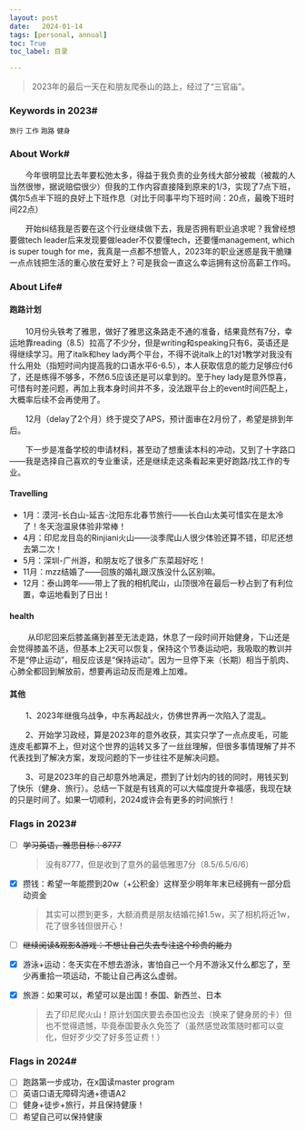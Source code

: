 ```yaml
---
layout: post
date:   2024-01-14
tags: [personal, annual]
toc: True
toc_label: 目录

---
```


> 2023年的最后一天在和朋友爬泰山的路上，经过了“三官庙”。

### Keywords in 2023#

 `旅行` `工作` `跑路` `健身`

### About Work#

&emsp;&emsp;今年很明显比去年要松弛太多，得益于我负责的业务线大部分被裁（被裁的人当然很惨，据说赔偿很少）但我的工作内容直接降到原来的1/3，实现了7点下班，偶尔5点半下班的良好上下班作息（对比于同事平均下班时间：20点，最晚下班时间22点）

&emsp;&emsp;开始纠结我是否要在这个行业继续做下去，我是否拥有职业追求呢？我曾经想要做tech leader后来发现要做leader不仅要懂tech，还要懂management, which is super tough for me，我真是一点都不想管人，2023年的职业迷惑是我干脆赚一点点钱把生活的重心放在爱好上？可是我会一直这么幸运拥有这份高薪工作吗。

### About Life#

#### 跑路计划

&emsp;&emsp;10月份头铁考了雅思，做好了雅思这条路走不通的准备，结果竟然有7分，幸运地靠reading（8.5）拉高了不少分，但是writing和speaking只有6，英语还是得继续学习。用了italk和hey lady两个平台，不得不说italk上的1对1教学对我没有什么用处（指短时间内提高我的口语水平6-6.5），本人获取信息的能力足够应付6了，还是练得不够多，不然6.5应该还是可以拿到的。至于hey lady是意外惊喜，可惜有时差问题，再加上我本身时间并不多，没法跟平台上的event时间匹配上，大概率后续不会再使用了。

&emsp;&emsp;12月（delay了2个月）终于提交了APS，预计面审在2月份了，希望是排到年后。

&emsp;&emsp;下一步是准备学校的申请材料，甚至动了想重读本科的冲动，又到了十字路口——我是选择自己喜欢的专业重读，还是继续走这条看起来更好跑路/找工作的专业。

#### Travelling

- 1月：漠河-长白山-延吉-沈阳东北春节旅行——长白山太美可惜实在是太冷了！冬天泡温泉体验非常棒！
- 4月：印尼龙目岛的Rinjiani火山——淡季爬山人很少体验还算不错，印尼还想去第二次！
- 5月：深圳-广州游，和朋友吃了很多广东菜超好吃！
- 11月：mzz结婚了——回族的婚礼跟汉族没什么区别嘛。
- 12月：泰山跨年——带上了我的相机爬山，山顶很冷在最后一秒占到了有利位置，幸运地看到了日出！

#### health

&emsp;&emsp; 从印尼回来后膝盖痛到甚至无法走路，休息了一段时间开始健身，下山还是会觉得膝盖不适，但基本上2天可以恢复，保持这个节奏运动吧，我吸取的教训并不是“停止运动”，相反应该是“保持运动”。因为一旦停下来（长期）相当于肌肉、心肺全都回到解放前，想要再运动反而是难上加难。

#### 其他

&emsp;&emsp;1、2023年继俄乌战争，中东再起战火，仿佛世界再一次陷入了混乱。

&emsp;&emsp;2、开始学习政经，算是2023年的意外收获，其实只学了一点点皮毛，可能连皮毛都算不上，但对这个世界的运转又多了一丝丝理解，但很多事情理解了并不代表找到了解决方案，发现问题的下一步往往不是解决问题。

&emsp;&emsp;3、可是2023年的自己却意外地满足，攒到了计划内的钱的同时，用钱买到了快乐（健身、旅行）。总结一下就是有钱真的可以大幅度提升幸福感，我现在缺的只是时间了。如果一切顺利，2024或许会有更多的时间旅行！

### Flags in 2023#

- [ ] ~~学习英语，雅思目标：8777~~

  > 没有8777，但是收到了意外的最低雅思7分（8.5/6.5/6/6）

- [x] 攒钱：希望一年能攒到20w（+公积金）这样至少明年年末已经拥有一部分启动资金

  > 其实可以攒到更多，大额消费是朋友结婚花掉1.5w，买了相机将近1w，花了很多钱但很开心！

- [ ] ~~继续阅读&观影&游戏：不想让自己失去专注这个珍贵的能力~~

- [x] 游泳+运动：冬天实在不想去游泳，害怕自己一个月不游泳又什么都忘了，至少再重拾一项运动，不能让自己再这么虚弱。

- [x] 旅游：如果可以，希望可以是出国！泰国、新西兰、日本

  > 去了印尼爬火山！原计划国庆要去泰国也没去（换来了健身房的卡）但也不觉得遗憾，毕竟泰国要永久免签了（虽然感觉政策随时都可以变化，但好歹少交了好多签证费！）

### Flags in 2024#

- [ ] 跑路第一步成功，在x国读master program
- [ ] 英语口语无障碍沟通+德语A2
- [ ] 健身+徒步+旅行，并且保持健康！
- [ ] 希望自己可以保持健康
